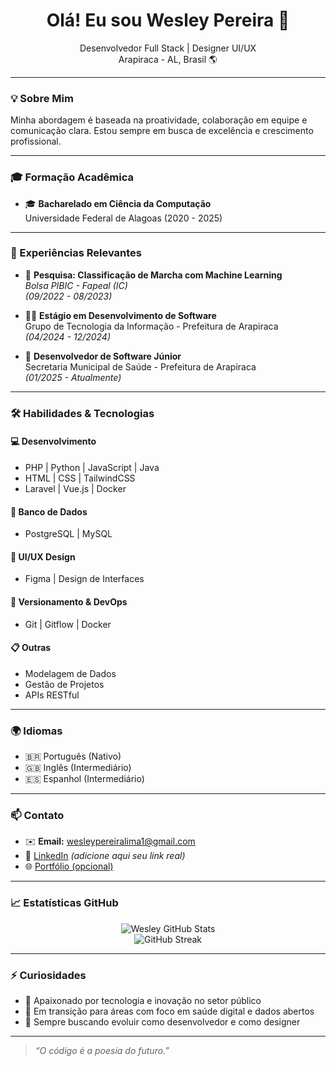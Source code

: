 <h1 align="center">Olá! Eu sou Wesley Pereira 👋</h1>

<p align="center">
  Desenvolvedor Full Stack | Designer UI/UX<br/>
  Arapiraca - AL, Brasil 🌎
</p>

---

### 💡 Sobre Mim

Minha abordagem é baseada na proatividade, colaboração em equipe e comunicação clara. Estou sempre em busca de excelência e crescimento profissional.

---

### 🎓 Formação Acadêmica

- 🎓 **Bacharelado em Ciência da Computação**  
  Universidade Federal de Alagoas (2020 - 2025)

  

  <!--- 🩺 **Curso de Especialização: HL7 FHIR Mastery**  
  Udemy - 2025  
  *Padronização de dados de saúde*-->
---

### 💼 Experiências Relevantes

- 🔬 **Pesquisa: Classificação de Marcha com Machine Learning**  
  *Bolsa PIBIC - Fapeal (IC)*  
  *(09/2022 - 08/2023)*  

- 🧑‍💻 **Estágio em Desenvolvimento de Software**  
  Grupo de Tecnologia da Informação - Prefeitura de Arapiraca  
  *(04/2024 - 12/2024)*

- 🚀 **Desenvolvedor de Software Júnior**  
  Secretaria Municipal de Saúde - Prefeitura de Arapiraca  
  *(01/2025 - Atualmente)*

---

### 🛠️ Habilidades & Tecnologias

#### 💻 Desenvolvimento
- PHP | Python | JavaScript | Java  
- HTML | CSS | TailwindCSS  
- Laravel | Vue.js | Docker

#### 🧠 Banco de Dados
- PostgreSQL | MySQL

#### 🎨 UI/UX Design
- Figma | Design de Interfaces

#### 📂 Versionamento & DevOps
- Git | Gitflow | Docker

#### 📋 Outras
- Modelagem de Dados  
- Gestão de Projetos  
- APIs RESTful

---

### 🌍 Idiomas

- 🇧🇷 Português (Nativo)  
- 🇬🇧 Inglês (Intermediário)  
- 🇪🇸 Espanhol (Intermediário)

---

### 📫 Contato

- ✉️ **Email:** wesleypereiralima1@gmail.com  
- 💼 [LinkedIn](https://www.linkedin.com/in/seu-usuario) *(adicione aqui seu link real)*  
- 🌐 [Portfólio (opcional)](https://seusite.com)

---

### 📈 Estatísticas GitHub

<p align="center">
  <img src="https://github-readme-stats.vercel.app/api?username=wesleypereiralima&show_icons=true&theme=radical" alt="Wesley GitHub Stats" />
  <br/>
  <img src="https://github-readme-streak-stats.herokuapp.com/?user=wesleypereiralima&theme=radical" alt="GitHub Streak" />
</p>

---

### ⚡ Curiosidades

- 🚀 Apaixonado por tecnologia e inovação no setor público  
- 💼 Em transição para áreas com foco em saúde digital e dados abertos  
- 🧠 Sempre buscando evoluir como desenvolvedor e como designer

---

> *“O código é a poesia do futuro.”*
